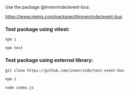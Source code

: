 Use the package @innenrinde/event-bus:

https://www.npmjs.com/package/@innenrinde/event-bus


### Test package using vitest:
```
npm i
```
```
npm test
```

### Test package using external library:
```
git clone https://github.com/innenrinde/test-event-bus
```
```
npm i
```
```
node index.js
```
